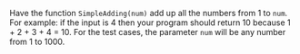 Have the function ```SimpleAdding(num)``` add up all the numbers from 1 to ```num```. For example: if the input is 4 then your program should return 10 because 1 + 2 + 3 + 4 = 10. For the test cases, the parameter ```num``` will be any number from 1 to 1000.
